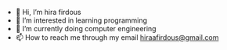 - 👋 Hi, I’m hira firdous
- 👀 I’m interested in learning programming
- 🌱 I’m currently doing computer engineering
- 📫 How to reach me through my email hiraafirdous@gmail.com

<!---
030751/030751 is a ✨ special ✨ repository because its `README.md` (this file) appears on your GitHub profile.
You can click the Preview link to take a look at your changes.
--->
